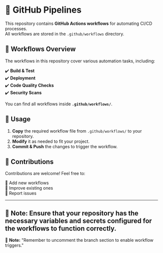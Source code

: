 # 🚀 GitHub Pipelines

This repository contains **GitHub Actions workflows** for automating CI/CD processes.  
All workflows are stored in the `.github/workflows` directory.

## 📂 Workflows Overview

The workflows in this repository cover various automation tasks, including:

✔️ **Build & Test**  
✔️ **Deployment**  
✔️ **Code Quality Checks**  
✔️ **Security Scans**  

You can find all workflows inside **`.github/workflows/`**.

## 🔧 Usage

1. **Copy** the required workflow file from `.github/workflows/` to your repository.  
2. **Modify** it as needed to fit your project.  
3. **Commit & Push** the changes to trigger the workflow.  

## 🤝 Contributions

Contributions are welcome! Feel free to:  

📌 Add new workflows  
📌 Improve existing ones  
📌 Report issues  

---

📢 **Note:** Ensure that your repository has the necessary **variables** and **secrets** configured for the workflows to function correctly.
---
📢 **Note:** "Remember to uncomment the branch section to enable workflow triggers."

